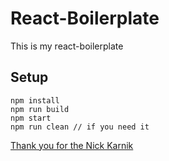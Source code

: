 # React-Boilerplate
This is my react-boilerplate

## Setup
    npm install
    npm run build
    npm start
    npm run clean // if you need it
    
[Thank you for the Nick Karnik](https://medium.freecodecamp.org/how-to-build-your-own-react-boilerplate-2f8cbbeb9b3f)
